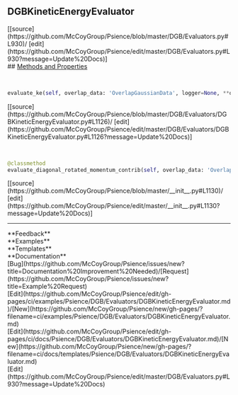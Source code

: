 ## <a id="Psience.DGB.Evaluators.DGBKineticEnergyEvaluator">DGBKineticEnergyEvaluator</a> 

<div class="docs-source-link" markdown="1">
[[source](https://github.com/McCoyGroup/Psience/blob/master/DGB/Evaluators.py#L930)/
[edit](https://github.com/McCoyGroup/Psience/edit/master/DGB/Evaluators.py#L930?message=Update%20Docs)]
</div>









<div class="collapsible-section">
 <div class="collapsible-section collapsible-section-header" markdown="1">
## <a class="collapse-link" data-toggle="collapse" href="#methods" markdown="1"> Methods and Properties</a> <a class="float-right" data-toggle="collapse" href="#methods"><i class="fa fa-chevron-down"></i></a>
 </div>
 <div class="collapsible-section collapsible-section-body collapse show" id="methods" markdown="1">
 
<a id="Psience.DGB.Evaluators.DGBKineticEnergyEvaluator.evaluate_ke" class="docs-object-method">&nbsp;</a> 
```python
evaluate_ke(self, overlap_data: 'OverlapGaussianData', logger=None, **opts): 
```
<div class="docs-source-link" markdown="1">
[[source](https://github.com/McCoyGroup/Psience/blob/master/DGB/Evaluators/DGBKineticEnergyEvaluator.py#L1126)/
[edit](https://github.com/McCoyGroup/Psience/edit/master/DGB/Evaluators/DGBKineticEnergyEvaluator.py#L1126?message=Update%20Docs)]
</div>


<a id="Psience.DGB.Evaluators.DGBKineticEnergyEvaluator.evaluate_diagonal_rotated_momentum_contrib" class="docs-object-method">&nbsp;</a> 
```python
@classmethod
evaluate_diagonal_rotated_momentum_contrib(self, overlap_data: 'OverlapGaussianData', masses): 
```
<div class="docs-source-link" markdown="1">
[[source](https://github.com/McCoyGroup/Psience/blob/master/__init__.py#L1130)/
[edit](https://github.com/McCoyGroup/Psience/edit/master/__init__.py#L1130?message=Update%20Docs)]
</div>
 </div>
</div>












---


<div markdown="1" class="text-secondary">
<div class="container">
  <div class="row">
   <div class="col" markdown="1">
**Feedback**   
</div>
   <div class="col" markdown="1">
**Examples**   
</div>
   <div class="col" markdown="1">
**Templates**   
</div>
   <div class="col" markdown="1">
**Documentation**   
</div>
   <div class="col" markdown="1">
   
</div>
   <div class="col" markdown="1">
   
</div>
   <div class="col" markdown="1">
   
</div>
</div>
  <div class="row">
   <div class="col" markdown="1">
[Bug](https://github.com/McCoyGroup/Psience/issues/new?title=Documentation%20Improvement%20Needed)/[Request](https://github.com/McCoyGroup/Psience/issues/new?title=Example%20Request)   
</div>
   <div class="col" markdown="1">
[Edit](https://github.com/McCoyGroup/Psience/edit/gh-pages/ci/examples/Psience/DGB/Evaluators/DGBKineticEnergyEvaluator.md)/[New](https://github.com/McCoyGroup/Psience/new/gh-pages/?filename=ci/examples/Psience/DGB/Evaluators/DGBKineticEnergyEvaluator.md)   
</div>
   <div class="col" markdown="1">
[Edit](https://github.com/McCoyGroup/Psience/edit/gh-pages/ci/docs/Psience/DGB/Evaluators/DGBKineticEnergyEvaluator.md)/[New](https://github.com/McCoyGroup/Psience/new/gh-pages/?filename=ci/docs/templates/Psience/DGB/Evaluators/DGBKineticEnergyEvaluator.md)   
</div>
   <div class="col" markdown="1">
[Edit](https://github.com/McCoyGroup/Psience/edit/master/DGB/Evaluators.py#L930?message=Update%20Docs)   
</div>
   <div class="col" markdown="1">
   
</div>
   <div class="col" markdown="1">
   
</div>
   <div class="col" markdown="1">
   
</div>
</div>
</div>
</div>